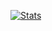 [![Stats](https://github-readme-stats.vercel.app/api?username=maijiaquan&count_private=true&show_icons=true&theme=synthwave)](https://github.com/maijiaquan)

<!-- ### Hi there 👋 -->

<!--
**maijiaquan/maijiaquan** is a ✨ _special_ ✨ repository because its `README.md` (this file) appears on your GitHub profile.

Here are some ideas to get you started:

- 🔭 I’m currently working on ...
- 🌱 I’m currently learning ...
- 👯 I’m looking to collaborate on ...
- 🤔 I’m looking for help with ...
- 💬 Ask me about ...
- 📫 How to reach me: ...
- 😄 Pronouns: ...
- ⚡ Fun fact: ...
-->
